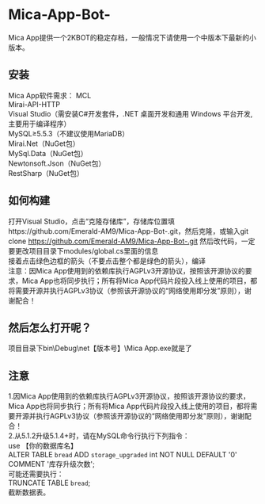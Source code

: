 # Mica-App-Bot-
Mica App提供一个2KBOT的稳定存档，一般情况下请使用一个中版本下最新的小版本。
## 安装
Mica App软件需求：
MCL  
Mirai-API-HTTP  
Visual Studio（需安装C#开发套件，.NET 桌面开发和通用 Windows 平台开发,主要用于编译程序）  
MySQL≥5.5.3（不建议使用MariaDB）  
Mirai.Net（NuGet包）  
MySql.Data（NuGet包）  
Newtonsoft.Json（NuGet包）  
RestSharp（NuGet包）  
## 如何构建
打开Visual Studio，点击“克隆存储库”，存储库位置填https://github.com/Emerald-AM9/Mica-App-Bot-.git，然后克隆，或输入git clone https://github.com/Emerald-AM9/Mica-App-Bot-.git
然后改代码，一定要更改项目目录下modules/global.cs里面的信息  
接着点击绿色边框的箭头（不要点击整个都是绿色的箭头），编译  
注意：因Mica App使用到的依赖库执行AGPLv3开源协议，按照该开源协议的要求，Mica App也将同步执行；所有将Mica App代码片段投入线上使用的项目，都将需要开源并执行AGPLv3协议（参照该开源协议的“网络使用即分发”原则），谢谢配合！
## 然后怎么打开呢？
项目目录下bin\Debug\net【版本号】\Mica App.exe就是了
## 注意
1.因Mica App使用到的依赖库执行AGPLv3开源协议，按照该开源协议的要求，Mica App也将同步执行；所有将Mica App代码片段投入线上使用的项目，都将需要开源并执行AGPLv3协议（参照该开源协议的“网络使用即分发”原则），谢谢配合！  
2.从5.1.2升级5.1.4+时，请在MySQL命令行执行下列指令：  
use 【你的数据库名】  
ALTER TABLE `bread` ADD `storage_upgraded` int NOT NULL DEFAULT '0' COMMENT '库存升级次数';  
可能还需要执行：  
TRUNCATE TABLE `bread`;  
截断数据表。  
